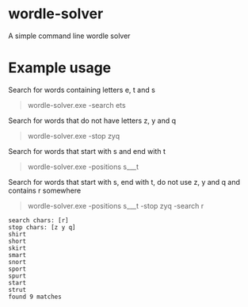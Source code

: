 # wordle-solver
 
A simple command line wordle solver

# Example usage

Search for words containing letters e, t and s
> wordle-solver.exe -search ets 

Search for words that do not have letters z, y and q
> wordle-solver.exe -stop zyq

Search for words that start with s and end with t
> wordle-solver.exe -positions s___t

Search for words that start with s, end with t, do not use z, y and q and contains r somewhere
> wordle-solver.exe -positions s___t -stop zyq -search r

    search chars: [r]
    stop chars: [z y q]
    shirt
    short
    skirt
    smart
    snort
    sport
    spurt
    start
    strut
    found 9 matches